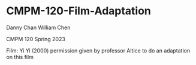 # CMPM-120-Film-Adaptation

Danny Chan William Chen

CMPM 120 Spring 2023


Film: Yi Yi (2000) permission given by professor Altice to do an adaptation on this film
